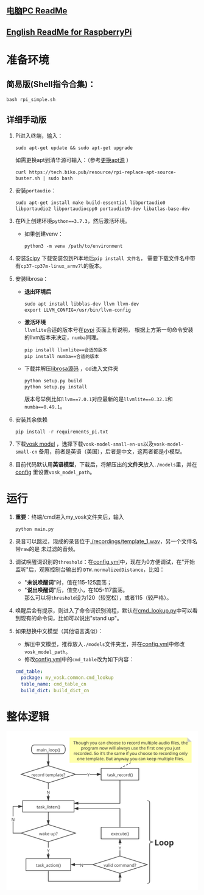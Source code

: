 ## [电脑PC ReadMe](README.md) 

## [English ReadMe for RaspberryPi](en_README_RaspberryPi.md)

# 准备环境
## 简易版(Shell指令合集)：
```shell
bash rpi_simple.sh
```

## 详细手动版
1. Pi进入终端，输入：
   ```shell
   sudo apt-get update && sudo apt-get upgrade
   ```
   如需更换apt到清华源可输入：（参考[更换apt源](https://tech.biko.pub/tool#/rpi-apt-sources) ）
   ```shell
   curl https://tech.biko.pub/resource/rpi-replace-apt-source-buster.sh | sudo bash
   ```

2. 安装```portaudio```：
   ```shell
   sudo apt-get install make build-essential libportaudio0 libportaudio2 libportaudiocpp0 portaudio19-dev libatlas-base-dev
   ```
   
3. 在Pi上创建环境```python==3.7.3```，然后激活环境。
   - 如果创建venv：
     ```shell
     python3 -m venv /path/to/environment
     ```

4. 安装[Scipy](https://www.piwheels.org/project/scipy/) 下载安装包到Pi本地后```pip install 文件名```，
   需要下载文件名中带有```cp37-cp37m-linux_armv7l```的版本。
   
5. 安装librosa：
   - **退出环境后**
      ```shell
      sudo apt install libblas-dev llvm llvm-dev
      export LLVM_CONFIG=/usr/bin/llvm-config
      ```
   - **激活环境**  
     ```llvmlite```合适的版本号在[pypi](https://pypi.org/project/llvmlite/#description) 页面上有说明，
     根据上方第一句命令安装的llvm版本来决定，```numba```同理。
      ```shell
      pip install llvmlite==合适的版本
      pip install numba==合适的版本
      ```
   - 下载并解压[librosa源码](https://github.com/librosa/librosa/releases) ，cd进入文件夹
      ```shell
      python setup.py build
      python setup.py install
      ```  
      版本号举例比如```llvm==7.0.1```对应最新的是```llvmlite==0.32.1```和```numba==0.49.1```。

6. 安装其余依赖
   ```shell
   pip install -r requirements_pi.txt
   ```

7. 下载[vosk model](https://alphacephei.com/vosk/models) ，选择下载```vosk-model-small-en-us```以及```vosk-model-small-cn```
备用，前者是英语（美国），后者是中文，这两者都是小模型。
   
8. 目前代码默认用**英语模型**，下载后，将解压出的**文件夹**放入```./models```里，并在[config](./config/config.yml)
   里设置```vosk_model_path```。

# 运行
1. **重要**：终端/cmd进入my_vosk文件夹后，输入
   ```shell
   python main.py
   ```

1. 录音可以跳过，现成的录音位于[./recordings/template_1.wav](./recordings/template_1.wav)，另一个文件名带```raw```的是
   未过滤的音频。 
   
1. 调试唤醒词识别的```threshold```：在[config.yml](./config/config.yml)中，现在为0方便调试，在"开始监听"后，观察控制台输出的
   ```DTW.normalizedDistance```，比如：
   - "**未说唤醒词**"时，值在115-125震荡；  
   - "**说出唤醒词**"后，值变小，在105-117震荡。  
   那么可以将```threshold```设为120（较宽松），或者115（较严格）。
   
1. 唤醒后会有提示，则进入了命令词识别流程，默认在[cmd_lookup.py](common/cmd_lookup.py)中可以看到现有的命令词，比如可以说出"stand up"。

1. 如果想换中文模型（其他语言类似）：
   - 解压中文模型，推荐放入```./models```文件夹里，并在[config.yml](./config/config.yml)中修改```vosk_model_path```。
   - 修改[config.yml](./config/config.yml)中的```cmd_table```改为如下内容：
   ```yaml
   cmd_table:
     package: my_vosk.common.cmd_lookup
     table_name: cmd_table_cn
     build_dict: build_dict_cn
   ```
 
  
# 整体逻辑
![img](../Hey%20Bittle.svg)